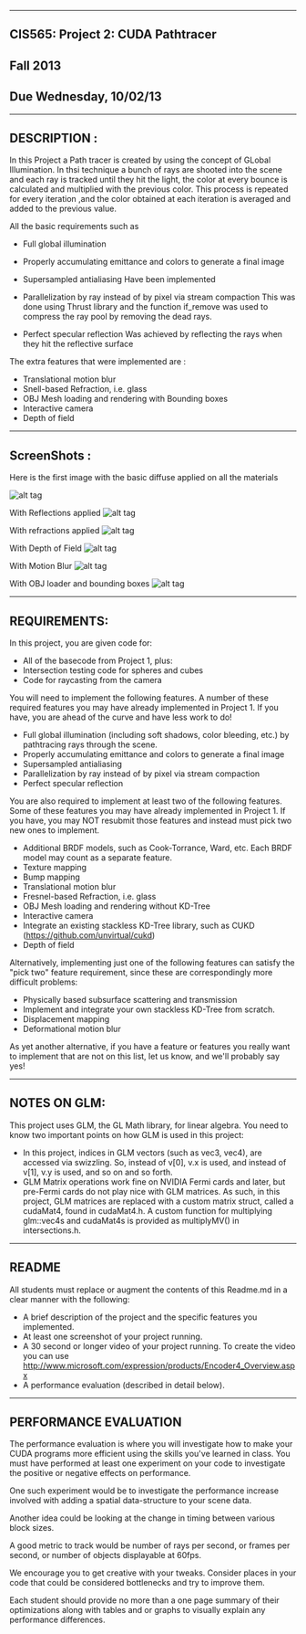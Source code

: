 -------------------------------------------------------------------------------
CIS565: Project 2: CUDA Pathtracer
-------------------------------------------------------------------------------
Fall 2013
-------------------------------------------------------------------------------
Due Wednesday, 10/02/13
-------------------------------------------------------------------------------


-------------------------------------------------------------------------------
DESCRIPTION :
-------------------------------------------------------------------------------
In this Project a Path tracer is created by using the concept of GLobal Illumination. In thsi technique a bunch
of rays are shooted into the scene and each ray is tracked until they hit the light, the color at every bounce 
is calculated and multiplied with the previous color. This process is repeated for every iteration ,and the color 
obtained at each iteration is averaged and added to the previous value. 

All the basic requirements such as 
* Full global illumination 
* Properly accumulating emittance and colors to generate a final image
* Supersampled antialiasing
Have been implemented 

* Parallelization by ray instead of by pixel via stream compaction 
This was done using Thrust library and the function if_remove was used to compress the ray pool by removing 
the dead rays.

* Perfect specular reflection
Was achieved by reflecting the rays when they hit the reflective surface 


The extra features that were implemented are : 

* Translational motion blur
* Snell-based Refraction, i.e. glass
* OBJ Mesh loading and rendering with Bounding boxes
* Interactive camera
* Depth of field

-------------------------------------------------------------------------------
ScreenShots :
-------------------------------------------------------------------------------
Here is the first image with the basic diffuse applied on all the materials 

![alt tag](https://raw.github.com/vivreddy/Project2-Pathtracer/master/renders/3.png)


With Reflections applied 
![alt tag](https://raw.github.com/vivreddy/Project2-Pathtracer/master/renders/4.png)

With refractions applied 
![alt tag](https://raw.github.com/vivreddy/Project2-Pathtracer/master/renders/5.png)

With Depth of Field 
![alt tag](https://raw.github.com/vivreddy/Project2-Pathtracer/master/renders/6.png)

With Motion Blur 
![alt tag](https://raw.github.com/vivreddy/Project2-Pathtracer/master/renders/7.png)

With OBJ loader and bounding boxes 
![alt tag](https://raw.github.com/vivreddy/Project2-Pathtracer/master/renders/2.png)



-------------------------------------------------------------------------------
REQUIREMENTS:
-------------------------------------------------------------------------------
In this project, you are given code for:

* All of the basecode from Project 1, plus:
* Intersection testing code for spheres and cubes
* Code for raycasting from the camera

You will need to implement the following features. A number of these required features you may have already implemented in Project 1. If you have, you are ahead of the curve and have less work to do! 

* Full global illumination (including soft shadows, color bleeding, etc.) by pathtracing rays through the scene. 
* Properly accumulating emittance and colors to generate a final image
* Supersampled antialiasing
* Parallelization by ray instead of by pixel via stream compaction
* Perfect specular reflection

You are also required to implement at least two of the following features. Some of these features you may have already implemented in Project 1. If you have, you may NOT resubmit those features and instead must pick two new ones to implement.

* Additional BRDF models, such as Cook-Torrance, Ward, etc. Each BRDF model may count as a separate feature. 
* Texture mapping 
* Bump mapping
* Translational motion blur
* Fresnel-based Refraction, i.e. glass
* OBJ Mesh loading and rendering without KD-Tree
* Interactive camera
* Integrate an existing stackless KD-Tree library, such as CUKD (https://github.com/unvirtual/cukd)
* Depth of field

Alternatively, implementing just one of the following features can satisfy the "pick two" feature requirement, since these are correspondingly more difficult problems:

* Physically based subsurface scattering and transmission
* Implement and integrate your own stackless KD-Tree from scratch. 
* Displacement mapping
* Deformational motion blur

As yet another alternative, if you have a feature or features you really want to implement that are not on this list, let us know, and we'll probably say yes!

-------------------------------------------------------------------------------
NOTES ON GLM:
-------------------------------------------------------------------------------
This project uses GLM, the GL Math library, for linear algebra. You need to know two important points on how GLM is used in this project:

* In this project, indices in GLM vectors (such as vec3, vec4), are accessed via swizzling. So, instead of v[0], v.x is used, and instead of v[1], v.y is used, and so on and so forth.
* GLM Matrix operations work fine on NVIDIA Fermi cards and later, but pre-Fermi cards do not play nice with GLM matrices. As such, in this project, GLM matrices are replaced with a custom matrix struct, called a cudaMat4, found in cudaMat4.h. A custom function for multiplying glm::vec4s and cudaMat4s is provided as multiplyMV() in intersections.h.

-------------------------------------------------------------------------------
README
-------------------------------------------------------------------------------
All students must replace or augment the contents of this Readme.md in a clear 
manner with the following:

* A brief description of the project and the specific features you implemented.
* At least one screenshot of your project running.
* A 30 second or longer video of your project running.  To create the video you
  can use http://www.microsoft.com/expression/products/Encoder4_Overview.aspx 
* A performance evaluation (described in detail below).

-------------------------------------------------------------------------------
PERFORMANCE EVALUATION
-------------------------------------------------------------------------------
The performance evaluation is where you will investigate how to make your CUDA
programs more efficient using the skills you've learned in class. You must have
performed at least one experiment on your code to investigate the positive or
negative effects on performance. 

One such experiment would be to investigate the performance increase involved 
with adding a spatial data-structure to your scene data.

Another idea could be looking at the change in timing between various block
sizes.

A good metric to track would be number of rays per second, or frames per 
second, or number of objects displayable at 60fps.

We encourage you to get creative with your tweaks. Consider places in your code
that could be considered bottlenecks and try to improve them. 

Each student should provide no more than a one page summary of their
optimizations along with tables and or graphs to visually explain any
performance differences.


